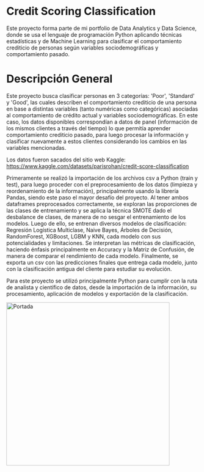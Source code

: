 # Credit Scoring Classification
Este proyecto forma parte de mi portfolio de Data Analytics y Data Science, donde se usa el lenguaje de programación Python aplicando técnicas estadísticas y de Machine Learning para clasificar el comportamiento crediticio de personas según variables sociodemográficas y comportamiento pasado.

# Descripción General 
Este proyecto busca clasificar personas en 3 categorías: 'Poor', 'Standard' y 'Good', las cuales describen el comportamiento crediticio de una persona en base a distintas variables (tanto numéricas como categóricas) asociadas al comportamiento de crédito actual y variables sociodemográficas. En este caso, los datos disponibles correspondían a datos de panel (información de los mismos clientes a través del tiempo) lo que permitía aprender comportamiento crediticio pasado, para luego procesar la información y clasificar nuevamente a estos clientes considerando los cambios en las variables mencionadas.

Los datos fueron sacados del sitio web Kaggle: https://www.kaggle.com/datasets/parisrohan/credit-score-classification

Primeramente se realizó la importación de los archivos csv a Python (train y test), para luego proceder con el preprocesamiento de los datos (limpieza y reordenamiento de la información), principalmente usando la librería Pandas, siendo este paso el mayor desafío del proyecto. Al tener ambos dataframes preprocesados correctamente, se exploran las proporciones de las clases de entrenamiento y se aplica la técnica SMOTE dado el desbalance de clases, de manera de no sesgar el entrenamiento de los modelos. Luego de ello, se entrenan diversos modelos de clasificación: Regresión Logística Multiclase, Naive Bayes, Árboles de Decisión, RandomForest, XGBoost, LGBM y KNN, cada modelo con sus potencialidades y limitaciones. Se interpretan las métricas de clasificación, haciendo énfasis principalmente en Accuracy y la Matriz de Confusión, de manera de comparar el rendimiento de cada modelo. Finalmente, se exporta un csv con las predicciones finales que entrega cada modelo, junto con la clasificación antigua del cliente para estudiar su evolución.

Para este proyecto se utilizó principalmente Python para cumplir con la ruta de analista y científico de datos, desde la importación de la información, su procesamiento, aplicación de modelos y exportación de la clasificación.

<img width="427" alt="Portada" src="https://github.com/user-attachments/assets/fc01f8cf-ff5b-4c84-be81-7ab1eb0e484b" />

